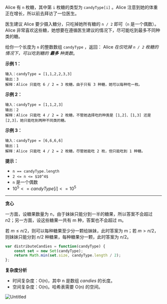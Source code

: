 Alice 有 `n` 枚糖，其中第 `i` 枚糖的类型为 `candyType[i]` 。Alice 注意到她的体重正在增长，所以前去拜访了一位医生。

医生建议 Alice 要少摄入糖分，只吃掉她所有糖的 `n / 2` 即可（`n` 是一个偶数）。Alice 非常喜欢这些糖，她想要在遵循医生建议的情况下，尽可能吃到最多不同种类的糖。

给你一个长度为 `n` 的整数数组 `candyType` ，返回： Alice *在仅吃掉 `n / 2` 枚糖的情况下，可以吃到糖的 **最多** 种类数*。

**示例 1：**

```
输入：candyType = [1,1,2,2,3,3]
输出：3
解释：Alice 只能吃 6 / 2 = 3 枚糖，由于只有 3 种糖，她可以每种吃一枚。
```

**示例 2：**

```
输入：candyType = [1,1,2,3]
输出：2
解释：Alice 只能吃 4 / 2 = 2 枚糖，不管她选择吃的种类是 [1,2]、[1,3] 还是 [2,3]，她只能吃到两种不同类的糖。
```

**示例 3：**

```
输入：candyType = [6,6,6,6]
输出：1
解释：Alice 只能吃 4 / 2 = 2 枚糖，尽管她能吃 2 枚，但只能吃到 1 种糖。
```

**提示：**

- `n == candyType.length`
- `2 <= n <= $10^4$`
- `n` 是一个偶数
- $`10^5 <= candyType[i] <= 10^5`$

---

**贪心**

一方面，设糖果数量为 n，由于妹妹只能分到一半的糖果，所以答案不会超过 $n2$；另一方面，设这些糖果一共有 m 种，答案也不会超过 m。

若 $m≤n/2$，则可以每种糖果至少分一颗给妹妹，此时答案为 m；若 $m>n/2$，则妹妹只能分到 $n/2$ 种糖果，每种糖果分一颗，此时答案为 $n/2$。

```jsx
var distributeCandies = function(candyType) {
    const set = new Set(candyType);
    return Math.min(set.size, candyType.length / 2);
};
```

**复杂度分析**

- 时间复杂度：O(n)，其中 n 是数组 $candies$ 的长度。
- 空间复杂度：O(n)。哈希表需要 O(n) 的空间。

![Untitled](https://s3-us-west-2.amazonaws.com/secure.notion-static.com/fd79dbd5-7dd3-40fe-881c-0c22a4c5b446/Untitled.png)
